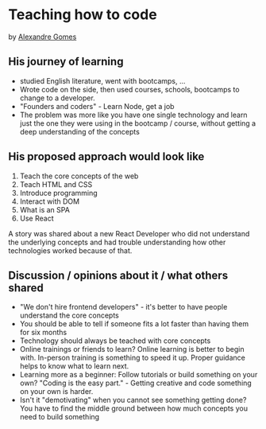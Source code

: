 # Teaching how to code

by [Alexandre Gomes](https://twitter.com/alexgomesdev)

## His journey of learning

- studied English literature, went with bootcamps, ...
- Wrote code on the side, then used courses, schools, bootcamps to change to a developer.
- "Founders and coders" - Learn Node, get a job
- The problem was more like you have one single technology and learn just the one they were using in the bootcamp /
  course, without getting a deep understanding of the concepts

## His proposed approach would look like

1. Teach the core concepts of the web
2. Teach HTML and CSS
3. Introduce programming
4. Interact with DOM
5. What is an SPA
6. Use React

A story was shared about a new React Developer who did not understand the underlying concepts and had trouble
understanding how other technologies worked because of that.

## Discussion / opinions about it / what others shared

- "We don't hire frontend developers" - it's better to have people understand the core concepts
- You should be able to tell if someone fits a lot faster than having them for six months
- Technology should always be teached with core concepts
- Online trainings or friends to learn? Online learning is better to begin with. In-person training is something to
  speed it up. Proper guidance helps to know what to learn next.
- Learning more as a beginner: Follow tutorials or build something on your own? "Coding is the easy part." - Getting
  creative and code something on your own is harder.
- Isn't it "demotivating" when you cannot see something getting done? You have to find the middle ground between how
  much concepts you need to build something
